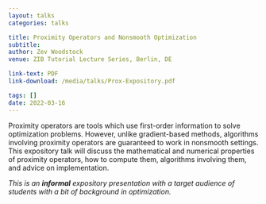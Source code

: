 ```yaml
---
layout: talks
categories: talks

title: Proximity Operators and Nonsmooth Optimization
subtitle: 
author: Zev Woodstock
venue: ZIB Tutorial Lecture Series, Berlin, DE

link-text: PDF
link-download: /media/talks/Prox-Expository.pdf

tags: []
date: 2022-03-16
---
```


Proximity operators are tools which use first-order information to
solve optimization problems. However, unlike gradient-based
methods, algorithms involving proximity operators are guaranteed to
work in nonsmooth settings. This expository talk will discuss the
mathematical and numerical properties of proximity operators, how
to compute them, algorithms involving them, and advice on
implementation.

<em>This is an <b>informal</b> expository presentation with a
target audience of students with a bit of background in
optimization.</em>
